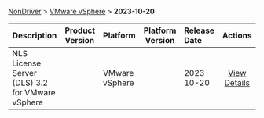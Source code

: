 
[NonDriver](/README.md)  >  [VMware vSphere](/index/NonDriver/VMware_vSphere.md)  >  **2023-10-20**



| Description            | Product Version    | Platform                | Platform Version           | Release Date           |             Actions              |
| ---------------------- | :----------------- | :---------------------- | -------------------------- | :--------------------- | :------------------------------: |
| NLS License Server (DLS) 3.2 for VMware vSphere |  | VMware vSphere |  | 2023-10-20 | [View Details](/details/25939d_NLS_License_Server_(DLS)_3.2_for_VMware_vSphere.md) |
